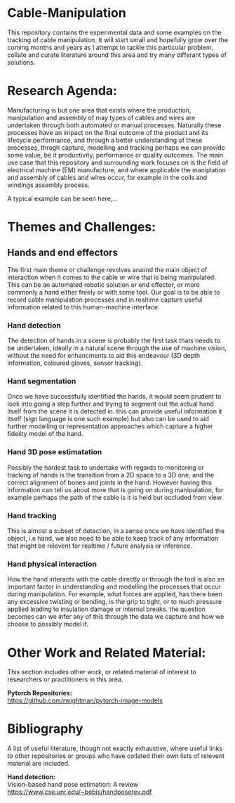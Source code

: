 # Cable-Manipulation
This repository contains the experimental data and some examples on the tracking of cable manipulation. It will start small and hopefully grow over the coming months and years as I attempt to tackle this particular problem, collate and curate literature around this area and try many differant types of solutions.

# Research Agenda:

Manufacturing is but one area that exists where the production, manipulation and assembly of may types of cables and wires are undertaken through both automated or manual processes. Naturally these processes have an impact on the final outcome of the product and its lifecycle performance, and through a better understanding of these processes, throgh capture, modelling and tracking perhaps we can provide some value, be it productivity, performance or quality outcomes. The main use case that this repository and surrounding work focuses on is the field of electrical machine (EM) manufacture, and where applicable the maniplation and assembly of cables and wires occur, for example in the coils and windings assembly process. 

A typical example can be seen here,...

# Themes and Challenges:
## Hands and end effectors
The first main theme or challenge revolves aruond the main object of interaction when it comes to the cable or wire that is being manipulated. This can be an automated robotic solution or end effector, or more commonly a hand either freely or with some tool. Our goal is to be able to record cable manipulation processes and in realtime capture useful information related to this human-machine interface.
### Hand detection
The detection of hands in a scene is probably the first task thats needs to be undertaken, ideally in a natural scene through the use of machine vision, without the need for enhancments to aid this endeavour (3D depth information, coloured gloves, sensor tracking).
### Hand segmentation  
Once we have successfully identified the hands, it would seem prudent to look into going a step further and trying to segment out the actual hand itself from the scene it is detected in. this can provide useful information it itself (sign language is one such example) but also can be used to aid further modelling or representation approaches which capture a higher fidelity model of the hand.
### Hand 3D pose estimatation 
Possibly the hardest task to undertake with regards to monitoring or tracking of hands is the transition from a 2D space to a 3D one, and the correct alignment of bones and joints in the hand. However having this information can tell us about more that is going on during manipulation, for example perhaps the path of the cable is it is held but occluded from view.
### Hand tracking
This is almost a subset of detection, in a sense once we have identified the object, i.e hand, we also need to be able to keep track of any information that might be relevent for realtime / future analysis or inference.
### Hand physical interaction
How the hand interacts with the cable directly or through the tool is also an important factor in understanding and modelling the processes that occur during manipulation. For example, what forces are applied, has there been any excessive twisting or bending, is the grip to tight, or to much pressure applied leading to insulation damage or internal breaks. the question becomes can we infer any of this through the data we capture and how we choose to possibly model it.

# Other Work and Related Material:
This section includes other work, or related material of interest to researchers or practitioners in this area.


**Pytorch Repositories:**   
https://github.com/rwightman/pytorch-image-models


# Bibliography
A list of useful literature, though not exactly exhaustive, where useful links to other repositories or groups who have collated their own lists of relevent material are included.

**Hand detection:**  
Vision-based hand pose estimation: A review
https://www.cse.unr.edu/~bebis/handposerev.pdf





























